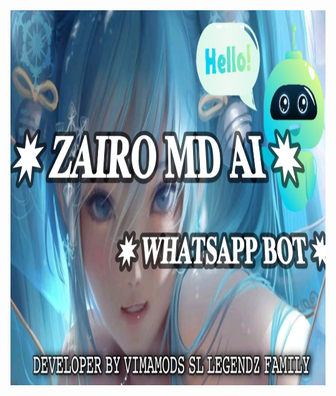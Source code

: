 <div class="repo" align="center">

  <a href="#">
    <img src="20240907_102239.jpg" width="1024" height="600" />
  </a>
  
  
</div>
